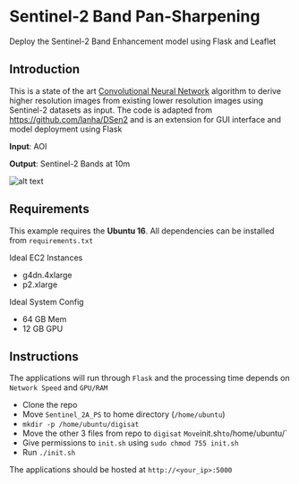 # Sentinel-2 Band Pan-Sharpening
Deploy the Sentinel-2 Band Enhancement model using Flask and Leaflet

## Introduction

This is a state of the art [Convolutional Neural Network](https://en.wikipedia.org/wiki/Convolutional_neural_network)
algorithm to derive higher resolution images from existing lower resolution images using Sentinel-2 datasets as input.
The code is adapted from https://github.com/lanha/DSen2 and is an extension for GUI interface and model deployment using Flask

**Input**: AOI

**Output**: Sentinel-2 Bands at 10m

![alt text]()

## Requirements

This example requires the **Ubuntu 16**.
All dependencies can be installed from `requirements.txt`

Ideal EC2 Instances
 - g4dn.4xlarge
 - p2.xlarge
 
Ideal System Config
 - 64 GB Mem
 - 12 GB GPU

## Instructions

The applications will run through `Flask` and the processing time depends on `Network Speed` and `GPU/RAM`
 - Clone the repo
 - Move `Sentinel_2A_PS` to home directory (`/home/ubuntu`)
 - `mkdir -p /home/ubuntu/digisat`
 - Move the other 3 files from repo to `digisat`
 ` Move `init.sh` to `/home/ubuntu/`
 - Give permissions to `init.sh` using `sudo chmod 755 init.sh`
 - Run `./init.sh`
 
The applications should be hosted at `http://<your_ip>:5000`
